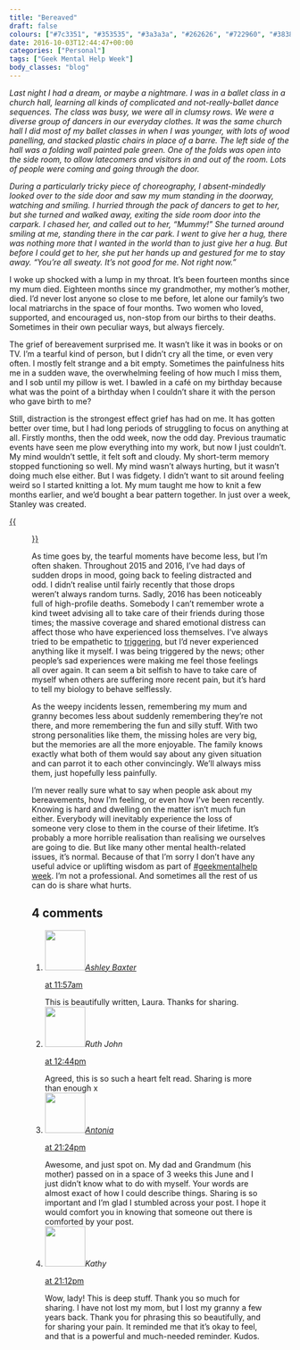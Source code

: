 ```yaml
---
title: "Bereaved"
draft: false
colours: ["#7c3351", "#353535", "#3a3a3a", "#262626", "#722960", "#383838", "#245f8c"]
date: 2016-10-03T12:44:47+00:00
categories: ["Personal"]
tags: ["Geek Mental Help Week"]
body_classes: "blog"
---
```


*Last night I had a dream, or maybe a nightmare. I was in a ballet class in a church hall, learning all kinds of complicated and not-really-ballet dance sequences. The class was busy, we were all in clumsy rows. We were a diverse group of dancers in our everyday clothes. It was the same church hall I did most of my ballet classes in when I was younger, with lots of wood panelling, and stacked plastic chairs in place of a barre. The left side of the hall was a folding wall painted pale green. One of the folds was open into the side room, to allow latecomers and visitors in and out of the room. Lots of people were coming and going through the door.*

*During a particularly tricky piece of choreography, I absent-mindedly looked over to the side door and saw my mum standing in the doorway, watching and smiling. I hurried through the pack of dancers to get to her, but she turned and walked away, exiting the side room door into the carpark. I chased her, and called out to her, “Mummy!” She turned around smiling at me, standing there in the car park. I went to give her a hug, there was nothing more that I wanted in the world than to just give her a hug. But before I could get to her, she put her hands up and gestured for me to stay away. “You’re all sweaty. It’s not good for me. Not right now.”*

I woke up shocked with a lump in my throat. It’s been fourteen months since my mum died. Eighteen months since my grandmother, my mother’s mother, died. I’d never lost anyone so close to me before, let alone our family’s two local matriarchs in the space of four months. Two women who loved, supported, and encouraged us, non-stop from our births to their deaths. Sometimes in their own peculiar ways, but always fiercely.

The grief of bereavement surprised me. It wasn’t like it was in books or on TV. I’m a tearful kind of person, but I didn’t cry all the time, or even very often. I mostly felt strange and a bit empty. Sometimes the painfulness hits me in a sudden wave, the overwhelming feeling of how much I miss them, and I sob until my pillow is wet. I bawled in a café on my birthday because what was the point of a birthday when I couldn’t share it with the person who gave birth to me?

Still, distraction is the strongest effect grief has had on me. It has gotten better over time, but I had long periods of struggling to focus on anything at all. Firstly months, then the odd week, now the odd day. Previous traumatic events have seen me plow everything into my work, but now I just couldn’t. My mind wouldn’t settle, it felt soft and cloudy. My short-term memory stopped functioning so well. My mind wasn’t always hurting, but it wasn’t doing much else either. But I was fidgety. I didn’t want to sit around feeling weird so I started knitting a lot. My mum taught me how to knit a few months earlier, and we’d bought a bear pattern together. In just over a week, Stanley was created.

[{{<figure class="wp-caption aligncenter size-large wp-image-4848" src="/images/2016/10/23829268239_8fb377ae37_k-1024x975.jpg" alt="Knitted teddybear with a slightly wonky face wearing a multicoloured knitted jumper" width="1024" height="975" caption="Stanley, as named by my brother Sam who has a knack for naming cuddly toys">}}](/images/2016/10/23829268239_8fb377ae37_k.jpg)

As time goes by, the tearful moments have become less, but I’m often shaken. Throughout 2015 and 2016, I’ve had days of sudden drops in mood, going back to feeling distracted and odd. I didn’t realise until fairly recently that those drops weren’t always random turns. Sadly, 2016 has been noticeably full of high-profile deaths. Somebody I can’t remember wrote a kind tweet advising all to take care of their friends during those times; the massive coverage and shared emotional distress can affect those who have experienced loss themselves. I’ve always tried to be empathetic to [triggering](http://everydayfeminism.com/2015/06/guide-to-triggering/), but I’d never experienced anything like it myself. I was being triggered by the news; other people’s sad experiences were making me feel those feelings all over again. It can seem a bit selfish to have to take care of myself when others are suffering more recent pain, but it’s hard to tell my biology to behave selflessly.

As the weepy incidents lessen, remembering my mum and granny becomes less about suddenly remembering they’re not there, and more remembering the fun and silly stuff. With two strong personalities like them, the missing holes are very big, but the memories are all the more enjoyable. The family knows exactly what both of them would say about any given situation and can parrot it to each other convincingly. We’ll always miss them, just hopefully less painfully.

I’m never really sure what to say when people ask about my bereavements, how I’m feeling, or even how I’ve been recently. Knowing is hard and dwelling on the matter isn’t much fun either. Everybody will inevitably experience the loss of someone very close to them in the course of their lifetime. It’s probably a more horrible realisation than realising we ourselves are going to die. But like many other mental health-related issues, it’s normal. Because of that I’m sorry I don’t have any useful advice or uplifting wisdom as part of [#geekmentalhelp week](http://geekmentalhelp.com/). I’m not a professional. And sometimes all the rest of us can do is share what hurts.


## 4 comments

<ol class="commentlist">
	<li class="comment even thread-even depth-1" id="li-comment-151131">
			<div class="comment-author vcard">
			<img alt='' src='https://2.gravatar.com/avatar/ba455da484aa46174a8b6504e10bd91e?s=72&amp;d=mm&amp;r=g' srcset='https://2.gravatar.com/avatar/ba455da484aa46174a8b6504e10bd91e?s=144&amp;d=mm&amp;r=g 2x' class='avatar avatar-72 photo' height='72' width='72' /><cite class="fn"><a href='http://iamashley.co.uk' rel='external nofollow' class='url'>Ashley Baxter</a></cite>
				<aside class="comment-meta commentmetadata"><p><a href="#comment-151131"><time datetime="2016-10-05T11:57:07+00:00" pubdate class="published">
		 at <span class="hours">11:57am</span></time></a></p>
	</aside>
	</div>
	<div class="comment-entry">
		This is beautifully written, Laura. Thanks for sharing.
	</div>
</li>
	<li class="comment odd alt thread-odd thread-alt depth-1" id="li-comment-151134">
			<div class="comment-author vcard">
			<img alt='' src='https://0.gravatar.com/avatar/c08248149e67f2c4f02b8fe32cb9952b?s=72&amp;d=mm&amp;r=g' srcset='https://0.gravatar.com/avatar/c08248149e67f2c4f02b8fe32cb9952b?s=144&amp;d=mm&amp;r=g 2x' class='avatar avatar-72 photo' height='72' width='72' /><cite class="fn">Ruth John</cite>
				<aside class="comment-meta commentmetadata"><p><a href="#comment-151134"><time datetime="2016-10-05T12:44:45+00:00" pubdate class="published">
		 at <span class="hours">12:44pm</span></time></a></p>
	</aside>
	</div>
	<div class="comment-entry">
		Agreed, this is so such a heart felt read. Sharing is more than enough x
	</div>
</li>
	<li class="comment even thread-even depth-1" id="li-comment-151196">
			<div class="comment-author vcard">
			<img alt='' src='https://2.gravatar.com/avatar/889fa1d4fb8cd3772f6d2d6ed208cfac?s=72&amp;d=mm&amp;r=g' srcset='https://2.gravatar.com/avatar/889fa1d4fb8cd3772f6d2d6ed208cfac?s=144&amp;d=mm&amp;r=g 2x' class='avatar avatar-72 photo' height='72' width='72' /><cite class="fn"><a href='http://tonianni.com' rel='external nofollow' class='url'>Antonia</a></cite>
				<aside class="comment-meta commentmetadata"><p><a href="#comment-151196"><time datetime="2016-10-06T21:24:50+00:00" pubdate class="published">
		 at <span class="hours">21:24pm</span></time></a></p>
	</aside>
	</div>
	<div class="comment-entry">
		Awesome, and just spot on. My dad and Grandmum (his mother) passed on in a space of 3 weeks this June and I just didn’t know what to do with myself. Your words are almost exact of how I could describe things. Sharing is so important and I’m glad I stumbled across your post. I hope it would comfort you in knowing that someone out there is comforted by your post.
	</div>
</li>
	<li class="comment odd alt thread-odd thread-alt depth-1" id="li-comment-151359">
			<div class="comment-author vcard">
			<img alt='' src='https://2.gravatar.com/avatar/2cb96c29c8bb3cd04a799c71a78c3635?s=72&amp;d=mm&amp;r=g' srcset='https://2.gravatar.com/avatar/2cb96c29c8bb3cd04a799c71a78c3635?s=144&amp;d=mm&amp;r=g 2x' class='avatar avatar-72 photo' height='72' width='72' /><cite class="fn">Kathy</cite>
				<aside class="comment-meta commentmetadata"><p><a href="#comment-151359"><time datetime="2016-10-09T21:12:55+00:00" pubdate class="published">
		 at <span class="hours">21:12pm</span></time></a></p>
	</aside>
	</div>
	<div class="comment-entry">
		Wow, lady! This is deep stuff. Thank you so much for sharing. I have not lost my mom, but I lost my granny a few years back. Thank you for phrasing this so beautifully, and for sharing your pain. It reminded me that it’s okay to feel, and that is a powerful and much-needed reminder. Kudos.
	</div>
</li>
</ol>